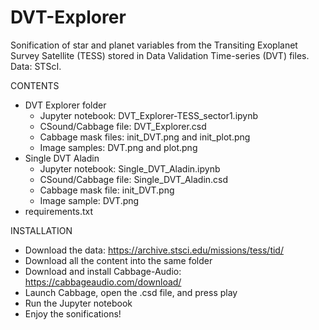 # DVT-Explorer
Sonification of star and planet variables from the Transiting Exoplanet Survey Satellite (TESS) stored in Data Validation Time-series (DVT) files. Data: STScI.

CONTENTS

- DVT Explorer folder
  - Jupyter notebook: DVT_Explorer-TESS_sector1.ipynb
  - CSound/Cabbage file: DVT_Explorer.csd
  - Cabbage mask files: init_DVT.png and init_plot.png
  - Image samples: DVT.png and plot.png
- Single DVT Aladin
  - Jupyter notebook: Single_DVT_Aladin.ipynb
  - CSound/Cabbage file: Single_DVT_Aladin.csd
  - Cabbage mask file: init_DVT.png
  - Image sample: DVT.png
- requirements.txt

INSTALLATION

- Download the data: https://archive.stsci.edu/missions/tess/tid/
- Download all the content into the same folder
- Download and install Cabbage-Audio: https://cabbageaudio.com/download/
- Launch Cabbage, open the .csd file, and press play
- Run the Jupyter notebook
- Enjoy the sonifications!
